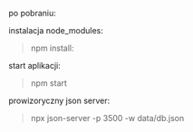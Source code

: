 po pobraniu:

instalacja node_modules:
>npm install:

start aplikacji:
>npm start

prowizoryczny json server:
>npx json-server -p 3500 -w data/db.json